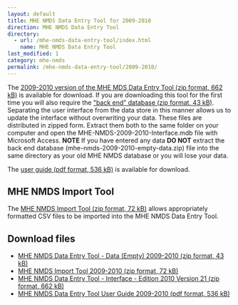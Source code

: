 ```yaml
---
layout: default
title: MHE NMDS Data Entry Tool for 2009-2010
direction: MHE NMDS Data Entry Tool
directory:
  - url: /mhe-nmds-data-entry-tool/index.html
    name: MHE NMDS Data Entry Tool
last_modified: 1
category: mhe-nmds
permalink: /mhe-nmds-data-entry-tool/2009-2010/
---
```


The [2009-2010 version of the MHE MDS Data Entry Tool (zip format, 662 kB)][interface-href] is available for download.
If you are downloading this tool for the first time you will also require the ["back end" database (zip format, 43 kB)][emptydata-href]. Separating the user interface from the data store in this manner allows us to update the interface without overwriting your data.
These files are distributed in zipped form. Extract them both to the same folder on your computer and open the MHE-NMDS-2009-2010-Interface.mdb file with Microsoft Access.
**NOTE** If you have entered any data **DO NOT** extract the back end database (mhe-nmds-2009-2010-empty-data.zip) file into the same directory as your old MHE NMDS database or you will lose your data.

The [user guide (pdf format, 536 kB)][userguide-href] is available for download.
## MHE NMDS Import Tool
The [MHE NMDS Import Tool (zip format, 72 kB)][importer-href] allows appropriately formatted CSV files to be imported into the MHE NMDS Data Entry Tool.
## Download files
* [MHE NMDS Data Entry Tool - Data (Empty) 2009-2010 (zip format, 43 kB)][emptydata-href]
* [MHE NMDS Import Tool 2009-2010 (zip format, 72 kB)][importer-href]
* [MHE NMDS Data Entry Tool - Interface - Edition 2010 Version 21 (zip format, 662 kB)][interface-href]
* [MHE NMDS Data Entry Tool User Guide 2009-2010 (pdf format, 536 kB)][userguide-href]

[interface-href]: /site/assets/files/1014/mhe-nmds-2009-2010-interface.zip
[emptydata-href]: /site/assets/files/1014/mhe-nmds-2009-2010-empty-data.zip
[userguide-href]: /site/assets/files/1014/mhe-nmds-2009-2010-de-tool-user-guide.pdf
[importer-href]: /site/assets/files/1014/mhe-nmds-2009-2010-importer.zip
